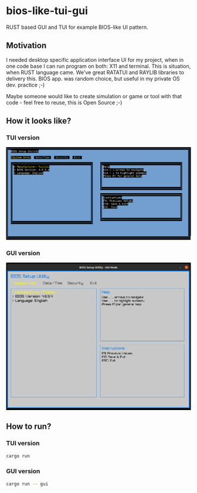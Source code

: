 # bios-like-tui-gui

RUST based GUI and TUI for example BIOS-like UI pattern.

## Motivation

I needed desktop specific application interface UI for my project, when in one code base I can run program on both: X11 and terminal.
This is situation, when RUST language came. We've great RATATUI and RAYLIB libraries to delivery this.
BIOS app. was random choice, but useful in my private OS dev. practice ;-)

Maybe someone would like to create simulation or game or tool with that code - feel free to reuse, this is Open Source ;-)

## How it looks like?

### TUI version

![BIOS GUI example2](assets/bios-like-tui-gui__gui_example2.png)

### GUI version

![BIOS GUI example1](assets/bios-like-tui-gui__gui_example1.png)

## How to run?

### TUI version

```bash
cargo run
```

### GUI version

```bash
cargo run -- gui
```

